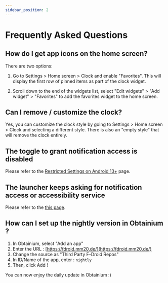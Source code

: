 ```yaml
---
sidebar_position: 2
---
```


# Frequently Asked Questions

## How do I get app icons on the home screen?

There are two options:

1. Go to Settings > Home screen > Clock and enable "Favorites". This will display the first row of pinned items
   as part of the clock widget.

2. Scroll down to the end of the widgets list, select "Edit widgets" > "Add widget" > "Favorites" to add
   the favorites widget to the home screen.

## Can I remove / customize the clock?

Yes, you can customize the clock style by going to Settings > Home screen > Clock and selecting a different
style. There is also an "empty style" that will remove the clock entirely.

## The toggle to grant notification access is disabled

Please refer to the [Restricted Settings on Android 13+](/docs/user-guide/troubleshooting/restricted-settings) page.

## The launcher keeps asking for notification access or accessibility service

Please refer to the [this page](/docs/user-guide/troubleshooting/granted-permissions).

## How can I set up the nightly version in Obtainium ?

1. In Obtainium, select "Add an app"
2. Enter the URL : [https://fdroid.mm20.de/](https://fdroid.mm20.de/)
3. Change the source as "Third Party F-Droid Repos"
4. In ID/Name of the app, enter : ```nightly```
5. Then, click Add !

You can now enjoy the daily update in Obtainium :)
